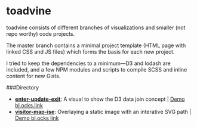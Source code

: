 # toadvine

toadvine consists of different branches of visualizations and smaller (not repo worthy) code projects.

The master branch contains a minimal project template (HTML page with linked CSS and JS files) which forms the basis for each new project.

I tried to keep the dependencies to a minimum&mdash;D3 and lodash are included, and a few NPM modules and scripts to compile SCSS and inline content for new Gists.

###Directory
- **[enter-update-exit](https://github.com/haydenwagner/toadvine/tree/enter-update-exit)**: A visual to show the D3 data join concept | [Demo bl.ocks.link](http://bl.ocks.org/haydenwagner/eb5e308d2da484a0ca2cd4efbf8a79a6)
- **[visitor-map-ise](http://github.com/haydenwagner/toadvine/tree/visitor-map-ise)**: Overlaying a static image with an interative SVG path | [Demo bl.ocks link](http://bl.ocks.org/haydenwagner/a2b3b0cd49b9c46bfb71ba6b37256cc5)

